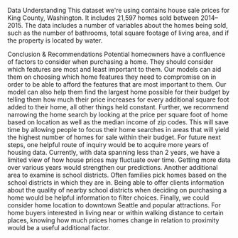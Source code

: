 Data Understanding
This dataset we're using contains house sale prices for King County, Washington. It includes 21,597 homes sold between 2014–2015. The data includes a number of variables about the homes being sold, such as the number of bathrooms, total square footage of living area, and if the property is located by water.

Conclusion & Recommendations
Potential homeowners have a confluence of factors to consider when purchasing a home. They should consider which features are most and least important to them. Our models can aid them on choosing which home features they need to compromise on in order to be able to afford the features that are most important to them. Our model can also help them find the largest home possible for their budget by telling them how much their price increases for every additional square foot added to their home, all other things held constant. Further, we recommend narrowing the home search by looking at the price per square foot of home based on location as well as the median income of zip codes. This will save time by allowing people to focus their home searches in areas that will yield the highest number of homes for sale within their budget.
For future next steps, one helpful route of inquiry would be to acquire more years of housing data. Currently, with data spanning less than 2 years, we have a limited view of how house prices may fluctuate over time. Getting more data over various years would strengthen our predictions.
Another additional area to examine is school districts. Often families pick homes based on the school districts in which they are in. Being able to offer clients information about the quality of nearby school districts when deciding on purchasing a home would be helpful information to filter choices.
Finally, we could consider home location to downtown Seattle and popular attractions. For home buyers interested in living near or within walking distance to certain places, knowing how much prices homes change in relation to proximity would be a useful additional factor.
